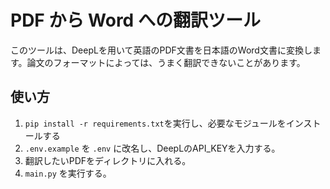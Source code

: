 # PDF から Word への翻訳ツール

このツールは、DeepLを用いて英語のPDF文書を日本語のWord文書に変換します。論文のフォーマットによっては、うまく翻訳できないことがあります。

## 使い方

1. `pip install -r requirements.txt`を実行し、必要なモジュールをインストールする
2. `.env.example` を `.env` に改名し、DeepLのAPI_KEYを入力する。
3. 翻訳したいPDFをディレクトリに入れる。
4. `main.py` を実行する。
